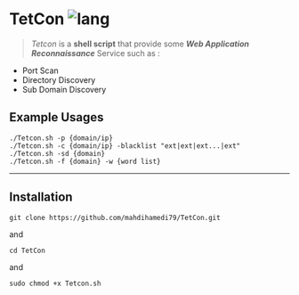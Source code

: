 # TetCon ![lang](https://img.shields.io/badge/Bash-Script-yellow)
>*Tetcon* is a **shell script** that provide some ***Web Application Reconnaissance*** Service such as :

- Port Scan
- Directory Discovery
- Sub Domain Discovery


## Example Usages
```
./Tetcon.sh -p {domain/ip}
./Tetcon.sh -c {domain/ip} -blacklist "ext|ext|ext...|ext"
./Tetcon.sh -sd {domain} 
./Tetcon.sh -f {domain} -w {word list}

```
---

## Installation
```
git clone https://github.com/mahdihamedi79/TetCon.git
```
and
```
cd TetCon
```
and
```
sudo chmod +x Tetcon.sh
```
